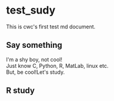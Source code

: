 # test_sudy
This is cwc's first test md document.  
## Say something  
I'm a shy boy, not cool!  
Just know C, Python, R, MatLab, linux etc.  
But, be cool!Let's study.  
## R study  

